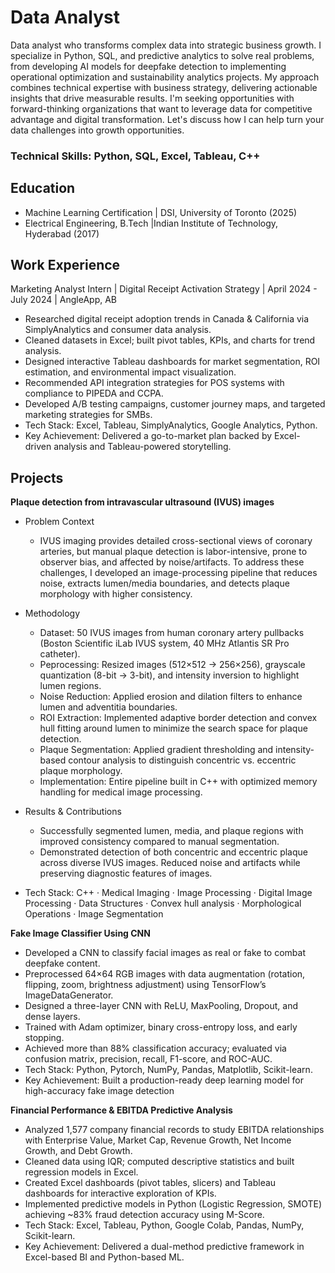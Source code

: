 # Data Analyst
Data analyst who transforms complex data into strategic business growth. I specialize in Python, SQL, and predictive analytics to solve real problems, from developing AI models for deepfake detection to implementing operational optimization and sustainability analytics projects. My approach combines technical expertise with business strategy, delivering actionable insights that drive measurable results. I'm seeking opportunities with forward-thinking organizations that want to leverage data for competitive advantage and digital transformation. Let's discuss how I can help turn your data challenges into growth opportunities.

### Technical Skills: Python, SQL, Excel, Tableau, C++

## Education
- Machine Learning Certification | DSI, University of Toronto (2025)
- Electrical Engineering, B.Tech |Indian Institute of Technology, Hyderabad (2017)

## Work Experience
Marketing Analyst Intern | Digital Receipt Activation Strategy |	April 2024 - July 2024 | AngleApp, AB
- Researched digital receipt adoption trends in Canada & California via SimplyAnalytics and consumer data analysis.
- Cleaned datasets in Excel; built pivot tables, KPIs, and charts for trend analysis.
- Designed interactive Tableau dashboards for market segmentation, ROI estimation, and environmental impact visualization.
- Recommended API integration strategies for POS systems with compliance to PIPEDA and CCPA.
- Developed A/B testing campaigns, customer journey maps, and targeted marketing strategies for SMBs.
- Tech Stack: Excel, Tableau, SimplyAnalytics, Google Analytics, Python.
- Key Achievement: Delivered a go-to-market plan backed by Excel-driven analysis and Tableau-powered storytelling.


## Projects
**Plaque detection from intravascular ultrasound (IVUS) images**
- Problem Context
  - IVUS imaging provides detailed cross-sectional views of coronary arteries, but manual plaque detection is labor-intensive, prone to observer bias, and affected by noise/artifacts. To address these challenges, I developed an image-processing pipeline that reduces noise, extracts lumen/media boundaries, and detects plaque morphology with higher consistency.
- Methodology
  - Dataset: 50 IVUS images from human coronary artery pullbacks (Boston Scientific iLab IVUS system, 40 MHz Atlantis SR Pro catheter).
  - Peprocessing: Resized images (512×512 → 256×256), grayscale quantization (8-bit → 3-bit), and intensity inversion to highlight lumen regions.
  - Noise Reduction: Applied erosion and dilation filters to enhance lumen and adventitia boundaries.
  - ROI Extraction: Implemented adaptive border detection and convex hull fitting around lumen to minimize the search space for plaque detection.
  - Plaque Segmentation: Applied gradient thresholding and intensity-based contour analysis to distinguish concentric vs. eccentric plaque morphology.
  - Implementation: Entire pipeline built in C++ with optimized memory handling for medical image processing.

- Results & Contributions
  - Successfully segmented lumen, media, and plaque regions with improved consistency compared to manual segmentation.
  - Demonstrated detection of both concentric and eccentric plaque across diverse IVUS images. Reduced noise and artifacts while preserving diagnostic features of images.
- Tech Stack: C++ · Medical Imaging · Image Processing · Digital Image Processing · Data Structures · Convex hull analysis · Morphological Operations · Image Segmentation

**Fake Image Classifier Using CNN**
- Developed a CNN to classify facial images as real or fake to combat deepfake content.
- Preprocessed 64×64 RGB images with data augmentation (rotation, flipping, zoom, brightness adjustment) using TensorFlow’s ImageDataGenerator.
- Designed a three-layer CNN with ReLU, MaxPooling, Dropout, and dense layers.
- Trained with Adam optimizer, binary cross-entropy loss, and early stopping.
- Achieved more than 88% classification accuracy; evaluated via confusion matrix, precision, recall, F1-score, and ROC-AUC.
- Tech Stack: Python, Pytorch, NumPy, Pandas, Matplotlib, Scikit-learn.
- Key Achievement: Built a production-ready deep learning model for high-accuracy fake image detection

**Financial Performance & EBITDA Predictive Analysis**
- Analyzed 1,577 company financial records to study EBITDA relationships with Enterprise Value, Market Cap, Revenue Growth, Net Income Growth, and Debt Growth.
- Cleaned data using IQR; computed descriptive statistics and built regression models in Excel.
- Created Excel dashboards (pivot tables, slicers) and Tableau dashboards for interactive exploration of KPIs.
- Implemented predictive models in Python (Logistic Regression, SMOTE) achieving ~83% fraud detection accuracy using M-Score.
- Tech Stack: Excel, Tableau, Python, Google Colab, Pandas, NumPy, Scikit-learn.
- Key Achievement: Delivered a dual-method predictive framework in Excel-based BI and Python-based ML.






